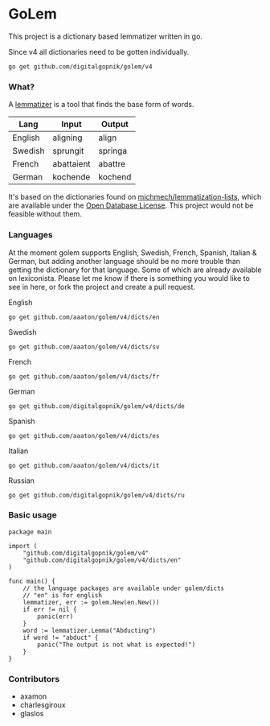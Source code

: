 # GoLem

This project is a dictionary based lemmatizer written in go. 

Since v4 all dictionaries need to be gotten individually.

```
go get github.com/digitalgopnik/golem/v4
```


### What?

A [lemmatizer](https://en.wikipedia.org/wiki/Lemmatisation) is a tool that finds the base form of words.

| Lang    | Input      | Output  |
| ------- | ---------- | ------- |
| English | aligning   | align   |
| Swedish | sprungit   | springa |
| French  | abattaient | abattre |
| German  | kochende   | kochend |

It's based on the dictionaries found on [michmech/lemmatization-lists](https://github.com/michmech/lemmatization-lists), which are available under the [Open Database License](https://opendatacommons.org/licenses/odbl/summary/). This project would not be feasible without them.

### Languages

At the moment golem supports English, Swedish, French, Spanish, Italian & German, but adding another language should be no more trouble than getting the dictionary for that language. Some of which are already available on lexiconista. Please let me know if there is something you would like to see in here, or fork the project and create a pull request.

English
```
go get github.com/aaaton/golem/v4/dicts/en
```

Swedish
```
go get github.com/aaaton/golem/v4/dicts/sv
```

French
```
go get github.com/aaaton/golem/v4/dicts/fr
```

German
```
go get github.com/digitalgopnik/golem/v4/dicts/de
```

Spanish
```
go get github.com/aaaton/golem/v4/dicts/es
```

Italian
```
go get github.com/aaaton/golem/v4/dicts/it
```

Russian
```
go get github.com/digitalgopnik/golem/v4/dicts/ru
``` 

### Basic usage

```golang
package main

import (
	"github.com/digitalgopnik/golem/v4"
	"github.com/digitalgopnik/golem/v4/dicts/en"
)

func main() {
	// the language packages are available under golem/dicts
	// "en" is for english
	lemmatizer, err := golem.New(en.New())
	if err != nil {
		panic(err)
	}
	word := lemmatizer.Lemma("Abducting")
	if word != "abduct" {
		panic("The output is not what is expected!")
	}
}
```

### Contributors

- axamon
- charlesgiroux
- glaslos

